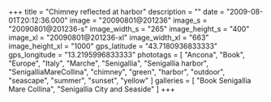 +++
title = "Chimney reflected at harbor"
description = ""
date = "2009-08-01T20:12:36.000"
image = "20090801@201236"
image_s = "20090801@201236-s"
image_width_s = "265"
image_height_s = "400"
image_xl = "20090801@201236-xl"
image_width_xl = "663"
image_height_xl = "1000"
gps_latitude = "43.7180936833333"
gps_longitude = "13.2195996833333"
phototags = [ "Ancona", "Book", "Europe", "Italy", "Marche", "Senigallia", "Senigallia harbor", "SenigalliaMareCollina", "chimney", "green", "harbor", "outdoor", "seascape", "summer", "sunset", "yellow" ]
galleries = [ "Book Senigallia Mare Collina", "Senigallia City and Seaside" ]
+++
